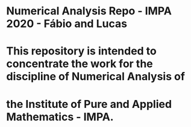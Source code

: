 # Numerical Analysis Repo - IMPA 2020 - Fábio and Lucas
# This repository is intended to concentrate the work for the discipline of Numerical Analysis of 
# the Institute of Pure and Applied Mathematics - IMPA.


